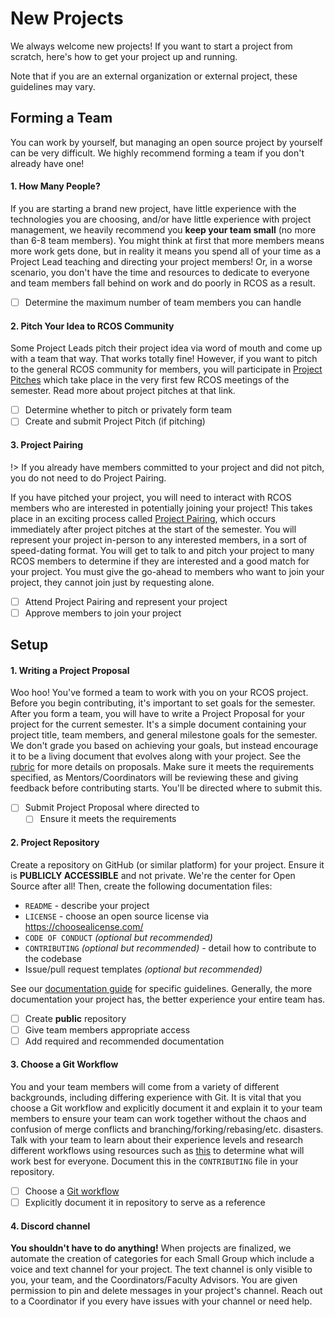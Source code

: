 # New Projects

We always welcome new projects! If you want to start a project from scratch, here's how to get your project up and running.

Note that if you are an external organization or external project, these guidelines may vary.

## Forming a Team

You can work by yourself, but managing an open source project by yourself can be very difficult. We highly recommend forming a team if you don't already have one!

#### 1. How Many People?

If you are starting a brand new project, have little experience with the technologies you are choosing, and/or have little experience with project management, we heavily recommend you **keep your team small** (no more than 6-8 team members). You might think at first that more members means more work gets done, but in reality it means you spend all of your time as a Project Lead teaching and directing your project members! Or, in a worse scenario, you don't have the time and resources to dedicate to everyone and team members fall behind on work and do poorly in RCOS as a result.

- [ ] Determine the maximum number of team members you can handle

#### 2. Pitch Your Idea to RCOS Community

Some Project Leads pitch their project idea via word of mouth and come up with a team that way. That works totally fine! However, if you want to pitch to the general RCOS community for members, you will participate in [Project Pitches](project_management/pitch.md) which take place in the very first few RCOS meetings of the semester. Read more about project pitches at that link.

- [ ] Determine whether to pitch or privately form team
- [ ] Create and submit Project Pitch (if pitching)

#### 3. Project Pairing

!> If you already have members committed to your project and did not pitch, you do not need to do Project Pairing.

If you have pitched your project, you will need to interact with RCOS members who are interested in potentially joining your project! This takes place in an exciting process called [Project Pairing](membership/project_pairing), which occurs immediately after project pitches at the start of the semester. You will represent your project in-person to any interested members, in a sort of speed-dating format. You will get to talk to and pitch your project to many RCOS members to determine if they are interested and a good match for your project. You must give the go-ahead to members who want to join your project, they cannot join just by requesting alone.

- [ ] Attend Project Pairing and represent your project
- [ ] Approve members to join your project

## Setup

#### 1. Writing a Project Proposal

Woo hoo! You've formed a team to work with you on your RCOS project. Before you begin contributing, it's important to set goals for the semester. After you form a team, you will have to write a Project Proposal for your project for the current semester. It's a simple document containing your project title, team members, and general milestone goals for the semester. We don't grade you based on achieving your goals, but instead encourage it to be a living document that evolves along with your project. See the [rubric](grading/documentation?id=proposal) for more details on proposals. Make sure it meets the requirements specified, as Mentors/Coordinators will be reviewing these and giving feedback before contributing starts. You'll be directed where to submit this.

- [ ] Submit Project Proposal where directed to
  - [ ] Ensure it meets the requirements

#### 2. Project Repository

Create a repository on GitHub (or similar platform) for your project. Ensure it is **PUBLICLY ACCESSIBLE** and not private. We're the center for Open Source after all! Then, create the following documentation files:

- `README` - describe your project
- `LICENSE` - choose an open source license via https://choosealicense.com/
- `CODE OF CONDUCT` _(optional but recommended)_
- `CONTRIBUTING` _(optional but recommended)_ - detail how to contribute to the codebase
- Issue/pull request templates _(optional but recommended)_

See our [documentation guide](grading/documentation) for specific guidelines. Generally, the more documentation your project has, the better experience your entire team has.

- [ ] Create **public** repository
- [ ] Give team members appropriate access
- [ ] Add required and recommended documentation

#### 3. Choose a Git Workflow

You and your team members will come from a variety of different backgrounds, including differing experience with Git. It is vital that you choose a Git workflow and explicitly document it and explain it to your team members to ensure your team can work together without the chaos and confusion of merge conflicts and branching/forking/rebasing/etc. disasters. Talk with your team to learn about their experience levels and research different workflows using resources such as [this](https://about.gitlab.com/topics/version-control/what-is-git-workflow/) to determine what will work best for everyone. Document this in the `CONTRIBUTING` file in your repository.

- [ ] Choose a [Git workflow](https://about.gitlab.com/topics/version-control/what-is-git-workflow/)
- [ ] Explicitly document it in repository to serve as a reference

<!-- #### 3. Add Your Project to Observatory

Once your repository is setup, create a new project on Observatory. Be sure to link your proposal and repository and make sure all team members join your project (your mentors do not need to join if they are not on the project). -->

#### 4. Discord channel

**You shouldn't have to do anything!** When projects are finalized, we automate the creation of categories for each Small Group which include a voice and text channel for your project. The text channel is only visible to you, your team, and the Coordinators/Faculty Advisors. You are given permission to pin and delete messages in your project's channel. Reach out to a Coordinator if you every have issues with your channel or need help.
